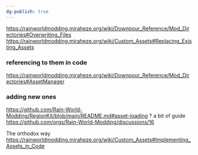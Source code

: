 ```yaml
---
dg-publish: true
---
```

https://rainworldmodding.miraheze.org/wiki/Downpour_Reference/Mod_Directories#Overwriting_Files
https://rainworldmodding.miraheze.org/wiki/Custom_Assets#Replacing_Existing_Assets
### referencing to them in code
https://rainworldmodding.miraheze.org/wiki/Downpour_Reference/Mod_Directories#AssetManager

### adding new ones
https://github.com/Rain-World-Modding/RegionKit/blob/main/README.md#asset-loading ? 
a bit of guide
https://github.com/orgs/Rain-World-Modding/discussions/16

The orthodox way
https://rainworldmodding.miraheze.org/wiki/Custom_Assets#Implementing_Assets_in_Code